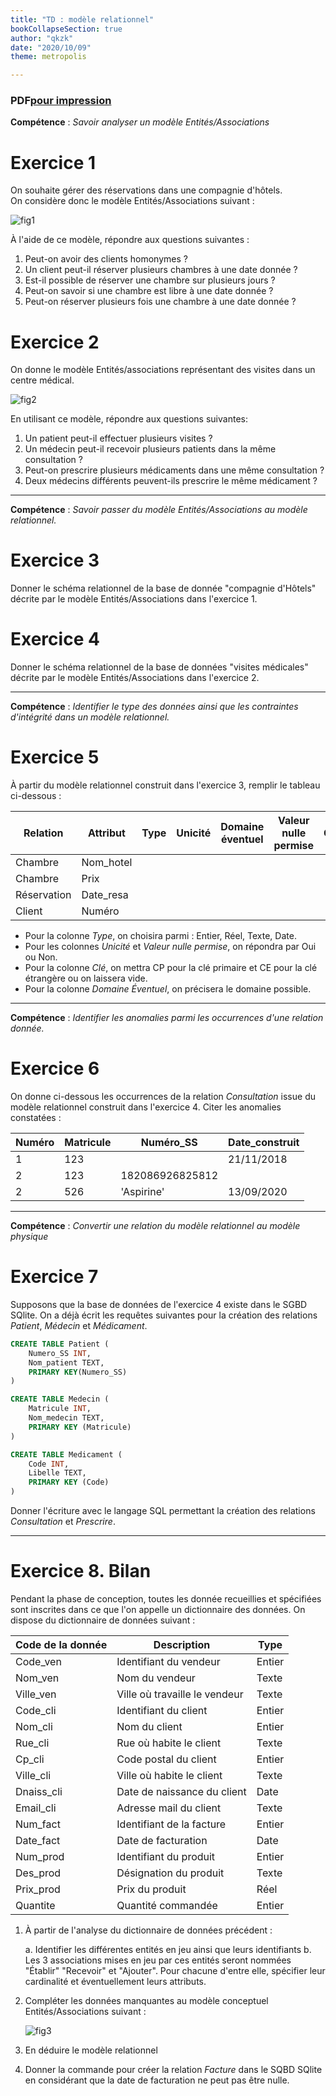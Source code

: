 ```yaml
---
title: "TD : modèle relationnel"
bookCollapseSection: true
author: "qkzk"
date: "2020/10/09"
theme: metropolis

---
```


### PDF[pour impression](/uploads/docnsitale/bdd/BDD_TD.pdf)

**Compétence** : _Savoir analyser un modèle Entités/Associations_

# Exercice 1

On souhaite gérer des réservations dans une compagnie d'hôtels.\
On considère donc le modèle Entités/Associations suivant :

![fig1](/uploads/docnsitale/bdd/fig/fig1.png)

À l'aide de ce modèle, répondre aux questions suivantes :

1. Peut-on avoir des clients homonymes ?
2. Un client peut-il réserver plusieurs chambres à une date donnée ?
3. Est-il possible de réserver une chambre sur plusieurs jours ?
4. Peut-on savoir si une chambre est libre à une date donnée ?
5. Peut-on réserver plusieurs fois une chambre à une date donnée ?

# Exercice 2

On donne le modèle Entités/associations représentant des visites dans un
centre médical.

![fig2](/uploads/docnsitale/bdd/fig/fig2.png)

En utilisant ce modèle, répondre aux questions suivantes: 

1. Un patient peut-il effectuer plusieurs visites ?
2. Un médecin peut-il recevoir plusieurs patients dans la même consultation ?
3. Peut-on prescrire plusieurs médicaments dans une même consultation ?
4. Deux médecins différents peuvent-ils prescrire le même médicament ?

***

**Compétence** : _Savoir passer du modèle Entités/Associations au modèle relationnel._

# Exercice 3

Donner le schéma relationnel de la base de donnée "compagnie d'Hôtels" décrite
par le modèle Entités/Associations dans l'exercice 1.

# Exercice 4

Donner le schéma relationnel de la base de données "visites médicales" décrite
par le modèle Entités/Associations dans l'exercice 2.

***

**Compétence** : _Identifier le type des données ainsi que les contraintes d'intégrité
dans un modèle relationnel._

# Exercice 5

À partir du modèle relationnel construit dans l'exercice 3, remplir le tableau
ci-dessous :

| Relation    | Attribut  | Type | Unicité | Domaine éventuel | Valeur nulle permise | Clé |
|-------------|-----------|------|---------|------------------|----------------------|-----|
| Chambre     | Nom_hotel |      |         |                  |                      |     |
| Chambre     | Prix      |      |         |                  |                      |     |
| Réservation | Date_resa |      |         |                  |                      |     |
| Client      | Numéro    |      |         |                  |                      |     |

* Pour la colonne _Type_, on choisira parmi : Entier, Réel, Texte, Date.
* Pour les colonnes _Unicité_ et _Valeur nulle permise_, on répondra par Oui ou Non.
* Pour la colonne _Clé_, on mettra CP pour la clé primaire et CE pour la clé étrangère 
    ou on laissera vide.
* Pour la colonne _Domaine Éventuel_, on précisera le domaine possible.

***

**Compétence** : _Identifier les anomalies parmi les occurrences d'une relation
donnée._

# Exercice 6

On donne ci-dessous les occurrences de la relation _Consultation_ issue du
modèle relationnel construit dans l'exercice 4. Citer les anomalies
constatées :

| Numéro | Matricule | Numéro_SS       | Date_construit |
|--------|-----------|-----------------|----------------|
| 1      | 123       |                 | 21/11/2018     |
| 2      | 123       | 182086926825812 |                |
| 2      | 526       | 'Aspirine'      | 13/09/2020     |


***

**Compétence** : _Convertir une relation du modèle relationnel au modèle physique_

# Exercice 7

Supposons que la base de données de l'exercice 4 existe dans le SGBD SQlite.
On a déjà écrit les requêtes suivantes pour la création des relations _Patient_,
_Médecin_ et _Médicament_.

```sql
CREATE TABLE Patient (
    Numero_SS INT,
    Nom_patient TEXT,
    PRIMARY KEY(Numero_SS)
)

CREATE TABLE Medecin (
    Matricule INT,
    Nom_medecin TEXT,
    PRIMARY KEY (Matricule)
)

CREATE TABLE Medicament (
    Code INT,
    Libelle TEXT,
    PRIMARY KEY (Code)
)
```

Donner l'écriture avec le langage SQL permettant la création des relations
_Consultation_ et _Prescrire_.


***

# Exercice 8. Bilan

Pendant la phase de conception, toutes les donnée recueillies et spécifiées
sont inscrites dans ce que l'on appelle un dictionnaire des données. On dispose
du dictionnaire de données suivant :

| Code de la donnée | Description                   | Type   |
|-------------------|-------------------------------|--------|
| Code_ven          | Identifiant du vendeur        | Entier |
| Nom_ven           | Nom du vendeur                | Texte  |
| Ville_ven         | Ville où travaille le vendeur | Texte  |
| Code_cli          | Identifiant du client         | Entier |
| Nom_cli           | Nom du client                 | Entier |
| Rue_cli           | Rue où habite le client       | Texte  |
| Cp_cli            | Code postal du client         | Entier |
| Ville_cli         | Ville où habite le client     | Texte  |
| Dnaiss_cli        | Date de naissance du client   | Date   |
| Email_cli         | Adresse mail du client        | Texte  |
| Num_fact          | Identifiant de la facture     | Entier |
| Date_fact         | Date de facturation           | Date   |
| Num_prod          | Identifiant du produit        | Entier |
| Des_prod          | Désignation du produit        | Texte  |
| Prix_prod         | Prix du produit               | Réel   |
| Quantite          | Quantité commandée            | Entier |

1. À partir de l'analyse du dictionnaire de données précédent :

    a. Identifier les différentes entités en jeu ainsi que leurs identifiants
    b. Les 3 associations mises en jeu par ces entités seront nommées "Établir"
        "Recevoir" et "Ajouter". Pour chacune d'entre elle, spécifier leur
        cardinalité et éventuellement leurs attributs.

2. Compléter les données manquantes au modèle conceptuel Entités/Associations
    suivant :

    ![fig3](/uploads/docnsitale/bdd/fig/fig3.png)

3. En déduire le modèle relationnel
4. Donner la commande pour créer la relation _Facture_ dans le SQBD SQlite
    en considérant que la date de facturation ne peut pas être nulle.




